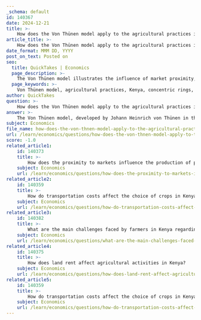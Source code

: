 ```yaml
---
_schema: default
id: 140367
date: 2024-12-21
title: >-
    How does the Von Thünen model apply to the agricultural practices in Kenya?
article_title: >-
    How does the Von Thünen model apply to the agricultural practices in Kenya?
date_format: MMM DD, YYYY
post_on_text: Posted on
seo:
  title: QuickTakes | Economics
  page_description: >-
    The Von Thünen model illustrates the influence of market proximity, transportation costs, and land rent on agricultural land use in Kenya, highlighting the significance of these factors in shaping agricultural practices and policies.
  page_keywords: >-
    Von Thünen model, agricultural practices, Kenya, concentric rings, transportation costs, land rent, urban expansion, regional specialization, market proximity, rural infrastructure, agricultural land use, food production, smallholder farmers
author: QuickTakes
question: >-
    How does the Von Thünen model apply to the agricultural practices in Kenya?
answer: >-
    The Von Thünen model, developed by Johann Heinrich von Thünen in the early 19th century, provides a framework for understanding agricultural land use based on distance from a central market. This model is particularly relevant to agricultural practices in Kenya, where factors such as transportation costs, land rent, and market proximity significantly influence farming decisions.\n\nIn the context of Kenya, the application of the Von Thünen model can be observed through the following aspects:\n\n1. **Concentric Rings of Agricultural Activity**: Von Thünen's model divides agricultural land into concentric rings around a central market. Each ring represents different types of agricultural activities, with more perishable goods (like dairy and vegetables) located closer to the market to minimize transportation costs, while less perishable goods (like grains) are found further away. In Kenya, this can be seen in the distribution of crops, where high-value crops are often grown near urban centers to ensure freshness and reduce spoilage.\n\n2. **Impact of Transportation Costs**: Transportation costs play a crucial role in determining the types of crops that can be profitably produced in different regions. In Kenya, high transportation costs can limit farmers' access to markets, leading to a reliance on low-yielding subsistence crops. This is particularly evident in rural areas where inadequate infrastructure increases logistics costs, making it difficult for farmers to participate in market transactions effectively.\n\n3. **Land Rent and Urban Expansion**: As urban areas expand, land rent increases, which can push agricultural activities further away from the market. In Kenya, urban expansion has led to changes in land use patterns, with agricultural land being converted for residential and commercial purposes. This shift can disrupt the traditional agricultural zoning and affect food production.\n\n4. **Regional Specialization**: The model also highlights the importance of regional specialization based on the suitability of land for specific crops. In Kenya, different regions have varying agricultural potentials, influenced by factors such as climate, soil type, and access to water. This regional variation necessitates tailored agricultural practices that align with the principles of the Von Thünen model.\n\n5. **Influence of Market Proximity**: Proximity to markets is a significant determinant of agricultural success. Farmers located closer to urban markets can command higher prices for their produce, while those further away may struggle to cover transportation costs. This dynamic is critical in Kenya, where smallholder farmers often face challenges in accessing markets due to poor infrastructure.\n\n6. **Policy Implications**: The insights from the Von Thünen model suggest that improving rural infrastructure, such as roads and transport systems, could enhance market access for farmers in Kenya. Investments in these areas could help reduce transportation costs, allowing farmers to diversify their production and increase their income.\n\nIn summary, the Von Thünen model provides a valuable lens through which to analyze agricultural practices in Kenya, emphasizing the importance of transportation costs, land rent, and market access in shaping agricultural land use and productivity. Understanding these dynamics can inform policies aimed at improving agricultural outcomes and supporting rural development in the country.
subject: Economics
file_name: how-does-the-von-thnen-model-apply-to-the-agricultural-practices-in-kenya.md
url: /learn/economics/questions/how-does-the-von-thnen-model-apply-to-the-agricultural-practices-in-kenya
score: -1.0
related_article1:
    id: 140373
    title: >-
        How does the proximity to markets influence the production of perishable goods in Kenya?
    subject: Economics
    url: /learn/economics/questions/how-does-the-proximity-to-markets-influence-the-production-of-perishable-goods-in-kenya
related_article2:
    id: 140359
    title: >-
        How do transportation costs affect the choice of crops in Kenya?
    subject: Economics
    url: /learn/economics/questions/how-do-transportation-costs-affect-the-choice-of-crops-in-kenya
related_article3:
    id: 140382
    title: >-
        What are the main challenges faced by farmers in Kenya regarding transportation?
    subject: Economics
    url: /learn/economics/questions/what-are-the-main-challenges-faced-by-farmers-in-kenya-regarding-transportation
related_article4:
    id: 140375
    title: >-
        How does land rent affect agricultural activities in Kenya?
    subject: Economics
    url: /learn/economics/questions/how-does-land-rent-affect-agricultural-activities-in-kenya
related_article5:
    id: 140359
    title: >-
        How do transportation costs affect the choice of crops in Kenya?
    subject: Economics
    url: /learn/economics/questions/how-do-transportation-costs-affect-the-choice-of-crops-in-kenya
---
```


&nbsp;